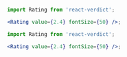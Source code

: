 ```jsx noeditor
import Rating from 'react-verdict';

<Rating value={2.4} fontSize={50} />;
```

```jsx static
import Rating from 'react-verdict';

<Rating value={2.4} fontSize={50} />;
```
